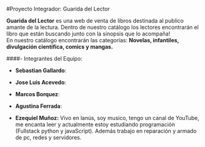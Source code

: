 #Proyecto Integrador: Guarida del Lector

**Guarida del Lector** es una web de venta de libros destinada al publico amante de la lectura. Dentro de nuestro catálogo los lectores encontrarán el libro que están buscando junto con la sinopsis que lo acompaña!  
En nuestro catálogo encontrarán las categorías: **Novelas, infantiles, divulgación científica, comics y mangas.**

####- Integrantes del Equipo:

- **Sebastian Gallardo**:

- **Jose Luis Acevedo**: 

- **Marcos Borquez**:

- **Agustina Ferrada**:

- **Ezequiel Muñoz:** Vivo en lanús, soy musico, tengo un canal de YouTube, me encanta leer y actualmente estoy estudiando programación (Fullstack python y javaScript). Además trabajo en reparación y armado de pc, redes y servidores.
